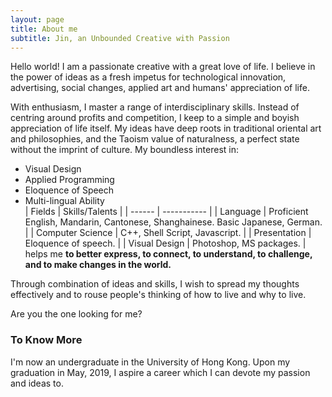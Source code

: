 ```yaml
---
layout: page
title: About me
subtitle: Jin, an Unbounded Creative with Passion
---
```



Hello world! I am a passionate creative with a great love of life. I believe in the power of ideas as a fresh impetus for technological innovation, advertising, social changes, applied art and humans' appreciation of life.


With enthusiasm, I master a range of interdisciplinary skills. Instead of centring around profits and competition, I keep to a simple and boyish appreciation of life itself. My ideas have deep roots in traditional oriental art and philosophies, and the Taoism value of naturalness, a perfect state without the imprint of culture. My boundless interest in:  
* Visual Design  
* Applied Programming  
* Eloquence of Speech  
* Multi-lingual Ability  
| Fields | Skills/Talents |
| ------ | ----------- |
| Language | Proficient English, Mandarin, Cantonese, Shanghainese. Basic Japanese, German. |
| Computer Science | C++, Shell Script, Javascript. |
| Presentation | Eloquence of speech. |
| Visual Design | Photoshop, MS packages. |
helps me **to better express, to connect, to understand, to challenge, and to make changes in the world.**

Through combination of ideas and skills, I wish to spread my thoughts effectively and to rouse people's thinking of how to live and why to live.

Are you the one looking for me?

### To Know More

I'm now an undergraduate in the University of Hong Kong. Upon my graduation in May, 2019, I aspire a career which I can devote my passion and ideas to.
